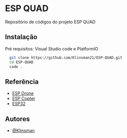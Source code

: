 
# ESP QUAD

Repositório de códigos do projeto ESP QUAD



## Instalação

Pré requisitos:
Visual Studio code
e   PlatformIO

```bash
  git clone https://github.com/Klinsman21/ESP-QUAD.git
  cd ESP-QUAD
  code .
```

    
## Referência

 - [ESP Drone](https://espressif-docs.readthedocs-hosted.com/projects/espressif-esp-drone/en/latest/gettingstarted.html)
 - [ESP Copter](https://espcopter.com/)
 - [ESP32](https://www.espressif.com/en/products/socs/esp32)


## Autores

- [@Klinsman](https://github.com/Klinsman21)

